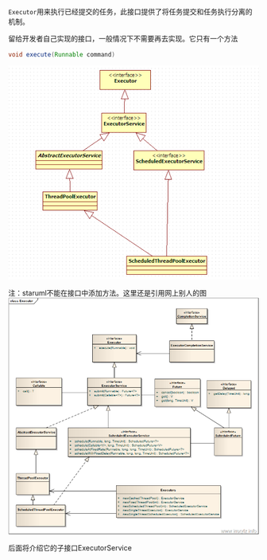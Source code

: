 `Executor`用来执行已经提交的任务，此接口提供了将任务提交和任务执行分离的机制。

留给开发者自己实现的接口，一般情况下不需要再去实现。它只有一个方法
```java
void execute(Runnable command)
```
![](/chapter4/421.png)

注：staruml不能在接口中添加方法。这里还是引用网上别人的图
![](/chapter4/422.png)


后面将介绍它的子接口ExecutorService